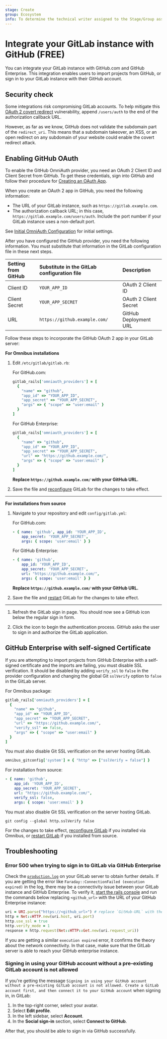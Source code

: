 ```yaml
---
stage: Create
group: Ecosystem
info: To determine the technical writer assigned to the Stage/Group associated with this page, see https://about.gitlab.com/handbook/engineering/ux/technical-writing/#assignments
---
```


# Integrate your GitLab instance with GitHub **(FREE)**

You can integrate your GitLab instance with GitHub.com and GitHub Enterprise. This integration
enables users to import projects from GitHub, or sign in to your GitLab instance
with their GitHub account.

## Security check

Some integrations risk compromising GitLab accounts. To help mitigate this
[OAuth 2 covert redirect](https://oauth.net/advisories/2014-1-covert-redirect/)
vulnerability, append `/users/auth` to the end of the authorization callback URL.

However, as far as we know, GitHub does not validate the subdomain part of the `redirect_uri`.
This means that a subdomain takeover, an XSS, or an open redirect on any subdomain of
your website could enable the covert redirect attack.

## Enabling GitHub OAuth

To enable the GitHub OmniAuth provider, you need an OAuth 2 Client ID and Client Secret from GitHub. To get these credentials, sign into GitHub and follow their procedure for [Creating an OAuth App](https://docs.github.com/en/developers/apps/building-oauth-apps/creating-an-oauth-app).

When you create an OAuth 2 app in GitHub, you need the following information:

- The URL of your GitLab instance, such as `https://gitlab.example.com`.
- The authorization callback URL; in this case, `https://gitlab.example.com/users/auth`. Include the port number if your GitLab instance uses a non-default port.

See [Initial OmniAuth Configuration](omniauth.md#initial-omniauth-configuration) for initial settings.

After you have configured the GitHub provider, you need the following information. You must substitute that information in the GitLab configuration file in these next steps.

| Setting from GitHub  | Substitute in the GitLab configuration file  | Description |
|:---------------------|:---------------------------------------------|:------------|
| Client ID            | `YOUR_APP_ID`                                | OAuth 2 Client ID |
| Client Secret        | `YOUR_APP_SECRET`                            | OAuth 2 Client Secret |
| URL                  | `https://github.example.com/`                | GitHub Deployment URL |

Follow these steps to incorporate the GitHub OAuth 2 app in your GitLab server:

**For Omnibus installations**

1. Edit `/etc/gitlab/gitlab.rb`:

   For GitHub.com:

   ```ruby
   gitlab_rails['omniauth_providers'] = [
     {
       "name" => "github",
       "app_id" => "YOUR_APP_ID",
       "app_secret" => "YOUR_APP_SECRET",
       "args" => { "scope" => "user:email" }
     }
   ]
   ```

   For GitHub Enterprise:

   ```ruby
   gitlab_rails['omniauth_providers'] = [
     {
       "name" => "github",
       "app_id" => "YOUR_APP_ID",
       "app_secret" => "YOUR_APP_SECRET",
       "url" => "https://github.example.com/",
       "args" => { "scope" => "user:email" }
     }
   ]
   ```

   **Replace `https://github.example.com/` with your GitHub URL.**

1. Save the file and [reconfigure](../administration/restart_gitlab.md#omnibus-gitlab-reconfigure) GitLab for the changes to take effect.

---

**For installations from source**

1. Navigate to your repository and edit `config/gitlab.yml`:

   For GitHub.com:

   ```yaml
   - { name: 'github', app_id: 'YOUR_APP_ID',
       app_secret: 'YOUR_APP_SECRET',
       args: { scope: 'user:email' } }
   ```

   For GitHub Enterprise:

   ```yaml
   - { name: 'github',
       app_id: 'YOUR_APP_ID',
       app_secret: 'YOUR_APP_SECRET',
       url: "https://github.example.com/",
       args: { scope: 'user:email' } }
   ```

   **Replace `https://github.example.com/` with your GitHub URL.**

1. Save the file and [restart](../administration/restart_gitlab.md#installations-from-source) GitLab for the changes to take effect.

---

1. Refresh the GitLab sign in page. You should now see a GitHub icon below the regular sign in form.

1. Click the icon to begin the authentication process. GitHub asks the user to sign in and authorize the GitLab application.

## GitHub Enterprise with self-signed Certificate

If you are attempting to import projects from GitHub Enterprise with a self-signed
certificate and the imports are failing, you must disable SSL verification.
It should be disabled by adding `verify_ssl` to `false` in the provider configuration
and changing the global Git `sslVerify` option to `false` in the GitLab server.

For Omnibus package:

```ruby
gitlab_rails['omniauth_providers'] = [
  {
    "name" => "github",
    "app_id" => "YOUR_APP_ID",
    "app_secret" => "YOUR_APP_SECRET",
    "url" => "https://github.example.com/",
    "verify_ssl" => false,
    "args" => { "scope" => "user:email" }
  }
]
```

You must also disable Git SSL verification on the server hosting GitLab.

```ruby
omnibus_gitconfig['system'] = { "http" => ["sslVerify = false"] }
```

For installation from source:

```yaml
- { name: 'github',
    app_id: 'YOUR_APP_ID',
    app_secret: 'YOUR_APP_SECRET',
    url: "https://github.example.com/",
    verify_ssl: false,
    args: { scope: 'user:email' } }
```

You must also disable Git SSL verification on the server hosting GitLab.

```shell
git config --global http.sslVerify false
```

For the changes to take effect, [reconfigure GitLab](../administration/restart_gitlab.md#omnibus-gitlab-reconfigure) if you installed
via Omnibus, or [restart GitLab](../administration/restart_gitlab.md#installations-from-source) if you installed from source.

## Troubleshooting

### Error 500 when trying to sign in to GitLab via GitHub Enterprise

Check the [`production.log`](../administration/logs.md#productionlog)
on your GitLab server to obtain further details. If you are getting the error like
`Faraday::ConnectionFailed (execution expired)` in the log, there may be a connectivity issue
between your GitLab instance and GitHub Enterprise. To verify it, [start the rails console](../administration/operations/rails_console.md#starting-a-rails-console-session)
and run the commands below replacing `<github_url>` with the URL of your GitHub Enterprise instance:

```ruby
uri = URI.parse("https://<github_url>") # replace `GitHub-URL` with the real one here
http = Net::HTTP.new(uri.host, uri.port)
http.use_ssl = true
http.verify_mode = 1
response = http.request(Net::HTTP::Get.new(uri.request_uri))
```

If you are getting a similar `execution expired` error, it confirms the theory about the
network connectivity. In that case, make sure that the GitLab server is able to reach your
GitHub enterprise instance.

### Signing in using your GitHub account without a pre-existing GitLab account is not allowed

If you're getting the message `Signing in using your GitHub account without a pre-existing
GitLab account is not allowed. Create a GitLab account first, and then connect it to your
GitHub account` when signing in, in GitLab:

1. In the top-right corner, select your avatar.
1. Select **Edit profile**.
1. In the left sidebar, select **Account**.
1. In the **Social sign-in** section, select **Connect to GitHub**.

After that, you should be able to sign in via GitHub successfully.

